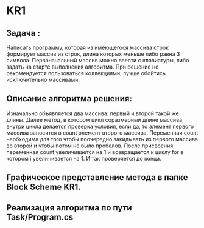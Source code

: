 # KR1
## Задача :
Написать программу, которая из имеющегося массива строк формирует массив из строк, длина которых меньше либо равна 3 символа. Первоначальный массив можно ввести с клавиатуры, либо задать на старте выполнения алгоритма. При решение не рекомендуется пользоваться коллекциями, лучше обойтись исключительно массивами.
## Описание алгоритма решения:
Изначально объявляется два массива: первый и второй такой же длины. Далее метод, в котором цикл соразмерный длине массива, внутри цикла делается проверка условия, если да, то элемент первого массива заносится в count элемент второго массива. Переменная count необходима для того чтобы поочередно закидывать из первого массива во второй и чтобы потом не было пробелов. После присвоения переменная count увеличивается на 1 и возвращается к циклу for в котором i увеличивается на 1. И так проверяется до конца.
## Графическое представление метода в папке Block Scheme KR1.
## Реализация алгоритма по пути Task/Program.cs
